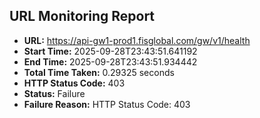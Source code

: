 ## URL Monitoring Report

- **URL:** https://api-gw1-prod1.fisglobal.com/gw/v1/health
- **Start Time:** 2025-09-28T23:43:51.641192
- **End Time:** 2025-09-28T23:43:51.934442
- **Total Time Taken:** 0.29325 seconds
- **HTTP Status Code:** 403
- **Status:** Failure
- **Failure Reason:** HTTP Status Code: 403
